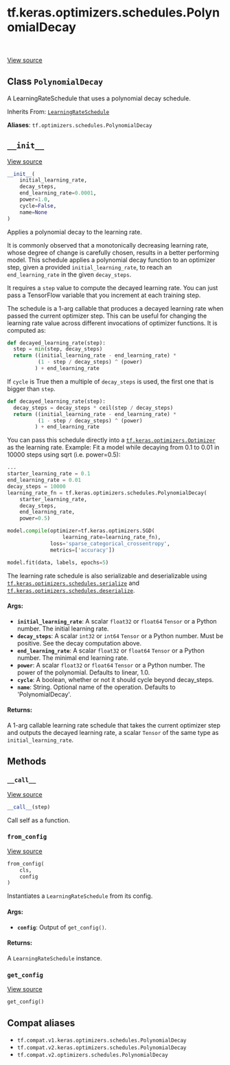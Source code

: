 <div itemscope itemtype="http://developers.google.com/ReferenceObject">
<meta itemprop="name" content="tf.keras.optimizers.schedules.PolynomialDecay" />
<meta itemprop="path" content="Stable" />
<meta itemprop="property" content="__call__"/>
<meta itemprop="property" content="__init__"/>
<meta itemprop="property" content="from_config"/>
<meta itemprop="property" content="get_config"/>
</div>

# tf.keras.optimizers.schedules.PolynomialDecay

<!-- Insert buttons and diff -->

<table class="tfo-notebook-buttons tfo-api" align="left">
</table>

<a target="_blank" href="/code/stable/tensorflow/python/keras/optimizer_v2/learning_rate_schedule.py">View source</a>



## Class `PolynomialDecay`

A LearningRateSchedule that uses a polynomial decay schedule.

Inherits From: [`LearningRateSchedule`](../../../../tf/keras/optimizers/schedules/LearningRateSchedule.md)

**Aliases**: `tf.optimizers.schedules.PolynomialDecay`

<!-- Placeholder for "Used in" -->


<h2 id="__init__"><code>__init__</code></h2>

<a target="_blank" href="/code/stable/tensorflow/python/keras/optimizer_v2/learning_rate_schedule.py">View source</a>

``` python
__init__(
    initial_learning_rate,
    decay_steps,
    end_learning_rate=0.0001,
    power=1.0,
    cycle=False,
    name=None
)
```

Applies a polynomial decay to the learning rate.

It is commonly observed that a monotonically decreasing learning rate, whose
degree of change is carefully chosen, results in a better performing model.
This schedule applies a polynomial decay function to an optimizer step,
given a provided `initial_learning_rate`, to reach an `end_learning_rate`
in the given `decay_steps`.

It requires a `step` value to compute the decayed learning rate. You
can just pass a TensorFlow variable that you increment at each training
step.

The schedule is a 1-arg callable that produces a decayed learning rate
when passed the current optimizer step. This can be useful for changing the
learning rate value across different invocations of optimizer functions.
It is computed as:

```python
def decayed_learning_rate(step):
  step = min(step, decay_steps)
  return ((initial_learning_rate - end_learning_rate) *
          (1 - step / decay_steps) ^ (power)
         ) + end_learning_rate
```

If `cycle` is True then a multiple of `decay_steps` is used, the first one
that is bigger than `step`.

```python
def decayed_learning_rate(step):
  decay_steps = decay_steps * ceil(step / decay_steps)
  return ((initial_learning_rate - end_learning_rate) *
          (1 - step / decay_steps) ^ (power)
         ) + end_learning_rate
```

You can pass this schedule directly into a <a href="../../../../tf/keras/optimizers/Optimizer.md"><code>tf.keras.optimizers.Optimizer</code></a>
as the learning rate.
Example: Fit a model while decaying from 0.1 to 0.01 in 10000 steps using
sqrt (i.e. power=0.5):

```python
...
starter_learning_rate = 0.1
end_learning_rate = 0.01
decay_steps = 10000
learning_rate_fn = tf.keras.optimizers.schedules.PolynomialDecay(
    starter_learning_rate,
    decay_steps,
    end_learning_rate,
    power=0.5)

model.compile(optimizer=tf.keras.optimizers.SGD(
                  learning_rate=learning_rate_fn),
              loss='sparse_categorical_crossentropy',
              metrics=['accuracy'])

model.fit(data, labels, epochs=5)
```

The learning rate schedule is also serializable and deserializable using
<a href="../../../../tf/keras/optimizers/schedules/serialize.md"><code>tf.keras.optimizers.schedules.serialize</code></a> and
<a href="../../../../tf/keras/optimizers/schedules/deserialize.md"><code>tf.keras.optimizers.schedules.deserialize</code></a>.

#### Args:


* <b>`initial_learning_rate`</b>: A scalar `float32` or `float64` `Tensor` or a
  Python number.  The initial learning rate.
* <b>`decay_steps`</b>: A scalar `int32` or `int64` `Tensor` or a Python number.
  Must be positive.  See the decay computation above.
* <b>`end_learning_rate`</b>: A scalar `float32` or `float64` `Tensor` or a
  Python number.  The minimal end learning rate.
* <b>`power`</b>: A scalar `float32` or `float64` `Tensor` or a
  Python number.  The power of the polynomial. Defaults to linear, 1.0.
* <b>`cycle`</b>: A boolean, whether or not it should cycle beyond decay_steps.
* <b>`name`</b>: String.  Optional name of the operation. Defaults to
  'PolynomialDecay'.


#### Returns:

A 1-arg callable learning rate schedule that takes the current optimizer
step and outputs the decayed learning rate, a scalar `Tensor` of the same
type as `initial_learning_rate`.




## Methods

<h3 id="__call__"><code>__call__</code></h3>

<a target="_blank" href="/code/stable/tensorflow/python/keras/optimizer_v2/learning_rate_schedule.py">View source</a>

``` python
__call__(step)
```

Call self as a function.


<h3 id="from_config"><code>from_config</code></h3>

<a target="_blank" href="/code/stable/tensorflow/python/keras/optimizer_v2/learning_rate_schedule.py">View source</a>

``` python
from_config(
    cls,
    config
)
```

Instantiates a `LearningRateSchedule` from its config.


#### Args:


* <b>`config`</b>: Output of `get_config()`.


#### Returns:

A `LearningRateSchedule` instance.


<h3 id="get_config"><code>get_config</code></h3>

<a target="_blank" href="/code/stable/tensorflow/python/keras/optimizer_v2/learning_rate_schedule.py">View source</a>

``` python
get_config()
```








## Compat aliases

* `tf.compat.v1.keras.optimizers.schedules.PolynomialDecay`
* `tf.compat.v2.keras.optimizers.schedules.PolynomialDecay`
* `tf.compat.v2.optimizers.schedules.PolynomialDecay`

